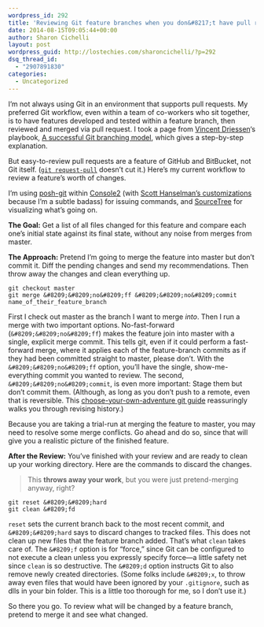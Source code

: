 ```yaml
---
wordpress_id: 292
title: 'Reviewing Git feature branches when you don&#8217;t have pull requests'
date: 2014-08-15T09:05:44+00:00
author: Sharon Cichelli
layout: post
wordpress_guid: http://lostechies.com/sharoncichelli/?p=292
dsq_thread_id:
  - "2907891830"
categories:
  - Uncategorized
---
```

I&#8217;m not always using Git in an environment that supports pull requests. My preferred Git workflow, even within a team of co-workers who sit together, is to have features developed and tested within a feature branch, then reviewed and merged via pull request. I took a page from [Vincent Driessen](https://twitter.com/nvie)&#8216;s playbook, [A successful Git branching model](http://nvie.com/posts/a-successful-git-branching-model/), which gives a step-by-step explanation.

But easy-to-review pull requests are a feature of GitHub and BitBucket, not Git itself. ([`git request-pull`](http://git-scm.com/docs/git-request-pull) doesn&#8217;t cut it.) Here&#8217;s my current workflow to review a feature&#8217;s worth of changes.

I&#8217;m using [posh-git](https://github.com/dahlbyk/posh-git) within [Console2](http://sourceforge.net/projects/console/files/) (with [Scott Hanselman&#8217;s customizations](http://www.hanselman.com/blog/Console2ABetterWindowsCommandPrompt.aspx) because I&#8217;m a subtle badass) for issuing commands, and [SourceTree](http://www.sourcetreeapp.com/) for visualizing what&#8217;s going on.

**The Goal:** Get a list of all files changed for this feature and compare each one&#8217;s initial state against its final state, without any noise from merges from master.

**The Approach:** Pretend I&#8217;m going to merge the feature into master but don&#8217;t commit it. Diff the pending changes and send my recommendations. Then throw away the changes and clean everything up.

    git checkout master
    git merge &#8209;&#8209;no&#8209;ff &#8209;&#8209;no&#8209;commit name_of_their_feature_branch
    

First I check out master as the branch I want to merge _into_. Then I run a merge with two important options. No-fast-forward (`&#8209;&#8209;no&#8209;ff`) makes the feature join into master with a single, explicit merge commit. This tells git, even if it could perform a fast-forward merge, where it applies each of the feature-branch commits as if they had been committed straight to master, please don&#8217;t. With the `&#8209;&#8209;no&#8209;ff` option, you&#8217;ll have the single, show-me-everything commit you wanted to review. The second, `&#8209;&#8209;no&#8209;commit`, is even more important: Stage them but don&#8217;t commit them. (Although, as long as you don&#8217;t push to a remote, even that is reversible. This [choose-your-own-adventure git guide](http://sethrobertson.github.io/GitFixUm/fixup.html) reassuringly walks you through revising history.)

Because you are taking a trial-run at merging the feature to master, you may need to resolve some merge conflicts. Go ahead and do so, since that will give you a realistic picture of the finished feature.

**After the Review:** You&#8217;ve finished with your review and are ready to clean up your working directory. Here are the commands to discard the changes.

> This **throws away your work**, but you were just pretend-merging anyway, right?

    git reset &#8209;&#8209;hard
    git clean &#8209;fd
    

`reset` sets the current branch back to the most recent commit, and `&#8209;&#8209;hard` says to discard changes to tracked files. This does not clean up new files that the feature branch added. That&#8217;s what `clean` takes care of. The `&#8209;f` option is for &#8220;force,&#8221; since Git can be configured to not execute a clean unless you expressly specify force&mdash;a little safety net since `clean` is so destructive. The `&#8209;d` option instructs Git to also remove newly created directories. (Some folks include `&#8209;x`, to throw away even files that would have been ignored by your `.gitignore`, such as dlls in your bin folder. This is a little too thorough for me, so I don&#8217;t use it.)

So there you go. To review what will be changed by a feature branch, pretend to merge it and see what changed.